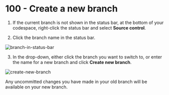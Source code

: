 # 100 - Create a new branch

1. If the current branch is not shown in the status bar, at the bottom of your codespace, right-click the status bar and select **Source control**.


2. Click the branch name in the status bar.

![branch-in-status-bar](https://user-images.githubusercontent.com/1499433/200344554-c3fdd749-a4d8-46ea-9889-54f527d0f047.png)

3. In the drop-down, either click the branch you want to switch to, or enter the name for a new branch and click **Create new branch**.

![create-new-branch](https://user-images.githubusercontent.com/1499433/200344738-8f1d01f7-30b4-4497-a21b-9c05732fe690.png)

Any uncommitted changes you have made in your old branch will be available on your new branch.